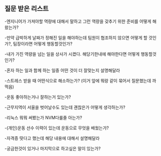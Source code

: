 ## 질문 받은 리스트
-엔지니어가 가져야할 역량에 대해서 말하고 그런 역량을 갖추기 위한 준비를 어떻게 해왔는가?

-만약 급박하게 날짜가 정해진 일을 해야하는데 팀원이 협조하지 않으면 어떻게 할 것인가?, 팀장이라면 어떻게 행동할것인가?

-내가 가진 역량을 넘는 일을 상사가 시켰다. 해당기한내에 해야한다면 어떻게 행동할것인가?

-혼자 하는 일과 함께 하는 일중 어떤 것이 더 잘맞는지 설명해달라

-스트레스 받을 때 어떤식으로 해소하는가? (이거 앞에 뭐랑 같이 묶어서 질문했는데 까먹음)

-운동 좋아하는거나 잘하는거 있는가?

-근무지역이 서울을 벗어날수도 있는데 괜찮은가 어떻게 생각하는가?

-리눅스 뭐뭐 써봤는가 NVM다룰줄 아는가?

-(개인)운동 선수 이력이 있는데 운동으로 무엇을 배웠는가?

-자격증 땃다고 했는데 해당 내용에 대해서 설명해달라

-궁금한것이 있거나 마지막으로 하고싶은 말이 있는가?
